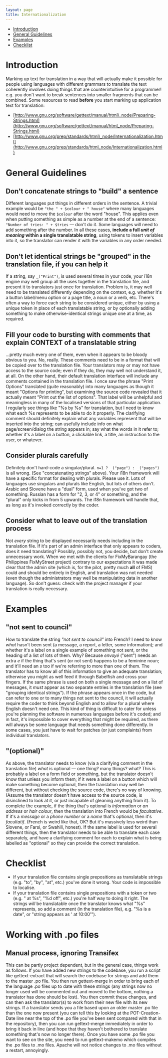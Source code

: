 ```yaml
---
layout: page
title: Internationalization
---
```

-   [Introduction](#introduction)
-   [General Guidelines](#general_guidelines)
-   [Examples](#examples)
-   [Checklist](#checklist)

Introduction
============

Marking up text for translation in a way that will actually make it
possible for people using languages with different grammars to translate
the text coherently involves doing things that are counterintuitive for
a programmer! e.g. you don't want to break sentences into smaller
fragments that can be combined. Some resources to read **before** you
start marking up application text for translation:

-   [http://www.gnu.org/software/gettext/manual/html\_node/Preparing-Strings.html](http://www.gnu.org/software/gettext/manual/html_node/Preparing-Strings.html)
-   [http://www.gnu.org/prep/standards/html\_node/Internationalization.html](http://www.gnu.org/prep/standards/html_node/Internationalization.html)

General Guidelines
==================

Don't concatenate strings to "build" a sentence
-----------------------------------------------

Different languages put things in different orders in the sentence. A
trivial example would be `"the " + $colour + " house"` where many
languages would need to move the `$colour` after the word "house". This
applies even when putting something as simple as a number at the end of
a sentence: `"Number of tries: " + $tries` — don't do it. Some languages
will need to add something after the number. In all these cases,
**include a full *unit of meaning* within a single translatable
string**, using tokens to insert variables into it, so the translator
can render it with the variables in any order needed.

Don't let identical strings be "grouped" in the translation file, if you can help it
------------------------------------------------------------------------------------

If a string, say `_("Print")`, is used several times in your code, your
i18n engine may well group all the uses together in the translation
file, and present it to translators just once for translation. Problem
is, it may well need to be translated differently depending on the
context, e.g. whether it's a button label/menu option or a page title, a
noun or a verb, etc. There's often a way to force each string to be
considered unique, either by using a unique token in place of each
translatable string, or by optionally adding something to make
otherwise-identical strings unique one at a time, as required.

Fill your code to bursting with comments that explain CONTEXT of a translatable string
--------------------------------------------------------------------------------------

...pretty much every one of them, even when it appears to be bloody
obvious to you. No, really. These comments need to be in a format that
will be copied over to the translation file. Your translators may or may
not have access to the source code; even if they do, they may well not
understand it, at all. On the other hand, their default translation
interface will include any comments contained in the translation file. I
once saw the phrase "Print Options" translated (quite reasonably) into
many languages as though it meant "Options for printing", but examining
the source code revealed that it actually meant "Print out the list of
options". That label will be unhelpful and meaningless in many of the
localised versions of that particular application. I regularly see
things like "%s by %s" for translation, but I need to know what each %s
represents to be able to do it properly. The clarifying comment should
definitely explain what any variables represent that will be inserted
into the string; can usefully include info on what page/screen/dialog
the string appears in; say what the words in it refer to; whether it's a
label on a button, a clickable link, a title, an instruction to the
user, or whatever.

Consider plurals carefully
--------------------------

Definitely don't hard-code a singular/plural.
`n=1 ? _("page") : _("pages")` is all wrong. (See "concatenating
strings" above). Your i18n framework will have a specific format for
dealing with plurals. Please use it. Lots of languages use singulars and
plurals like English, but lots of others don't. Arabic and Slovene have
a "dual" form, used when you've got two of something. Russian has a form
for "2, 3, or 4" or something, and the "plural" only kicks in from 5
upwards. The i18n framework will handle that, as long as it's invoked
correctly by the coder.

Consider what to leave out of the translation process
-----------------------------------------------------

Not *every* string to be displayed necessarily needs including in the
translation file. If it's part of an admin interface that only appears
to coders, does it need translating? Possibly, possibly not, you decide,
but don't create unnecessary work. When we met with the clients for
FixMyBarangay (the Philippines FixMyStreet project) contrary to our
expectations it was made clear that the admin site (which is, for the
pilot, pretty much **all** of FMS) could and should be entirely in
English, and translation was not needed (even though the administrators
may well be manipulating data in another language). So don't guess:
check with the project manager if your translation is really necessary.

Examples
========

"not sent to council"
---------------------

How to translate the string *"not sent to council"* into French? I need
to know *what* hasn't been sent (a message, a report, a letter, some
information); and whether it's a label on a single example of something
not sent, or the heading of a list of lots of them. Why? Because
*envoyé* ("sent") needs an extra *e* if the thing that's sent (or not
sent) happens to be a feminine noun; and it'll need an *s* too if we're
referring to more than one of them. The translator has to know all of
this information to give an adequate translation; otherwise you might as
well feed it through Babelfish and cross your fingers. If the same
phrase is used on both a single message and on a list of messages, it
*must* appear as two separate entries in the translation file (see
"grouping identical strings"). If the phrase appears once in the code,
but can refer to one or to many things not sent to the council, it will
actually require the coder to think beyond English and to allow for a
plural where English doesn't need one. This kind of thing is difficult
to cater for unless you're planning the software in numerous languages
before it's coded; and in fact, it's impossible to cover everything that
might be required, as there will always be some language that needs
something done differently. In some cases, you just have to wait for
patches (or just complaints) from individual translators.

"(optional)"
------------

As above, the translator needs to know (via a clarifying comment in the
translation file) *what* is optional — one thing? many things? what?
This is probably a label on a form field or something, but the
translator doesn't know that unless you inform them; if it were a label
on a button which will make something become optional, then the
translation may well be different, but without checking the source code,
there's no way of knowing. (Assume the translator doesn't have access to
the source code, is disinclined to look at it, or just incapable of
gleaning anything from it). To complete the example, if the thing that's
optional is *information* or *an address* or *hair colour*, then the
translation into French would be *facultative*. If it's a *message* or a
*phone number* or a *name* that's optional, then it's *facultatif*.
(French is weird like that, OK? But it's massively less weird than
Slovene, or Farsi, or Swahili, honest). If the same label is used for
several different things, then the translator needs to be able to
translate each case separately, and have a clarifying comment for each
to explain what is being labelled as "optional" so they can provide the
correct translation.

Checklist
=========

-   If your translation file contains single prepositions as
    translatable strings (e.g. "to", "by", "at", etc.) you've done it
    wrong. Your code is impossible to localise.
-   If your translation file contains single prepositions with a token
    or two (e.g. " at %s", "%d off", etc.) you're half way to doing it
    right. The strings *will* be translatable once the translator knows
    what "%s" represents, so add a comment (in the translation file),
    e.g. "%s is a date", or "string appears as ' at 10:00'").

Working with .po files
======================

Manual process, ignoring Transifex
----------------------------------

This can be partly project dependent, but in the general case, things
work as follows. If you have added new strings to the codebase, you run
a script like gettext-extract that will search the codebase for strings
and add them to the master .po file. You then run gettext-merge in order
to bring each of the language .po files up to date with these strings
(any strings now no longer used will be commented out and moved to the
bottom, nothing a translator has done should be lost). You then commit
these changes, and can then ask the translator(s) to work from their new
file with its new strings. If a translator sends you a file based upon
an older master .po file than the one now present (you can tell this by
looking at the POT-Creation-Date line near the top of the .po file
you've been sent compared with that in the repository), then you can run
gettext-merge immediately in order to bring it back in line (and hope
that they haven't bothered to translate something that's now no longer
there). Once you have some .po file you want to see on the site, you
need to run gettext-makemo which compiles the .po files to .mo files.
Apache will not notice changes to .mo files without a restart,
annoyingly.

